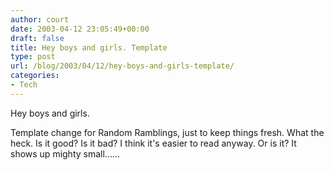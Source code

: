 ```yaml
---
author: court
date: 2003-04-12 23:05:49+00:00
draft: false
title: Hey boys and girls. Template
type: post
url: /blog/2003/04/12/hey-boys-and-girls-template/
categories:
- Tech
---
```


Hey boys and girls.

Template change for Random Ramblings, just to keep things fresh.  What the heck.  Is it good?  Is it bad?  I think it's easier to read anyway.  Or is it?  It shows up mighty small......
